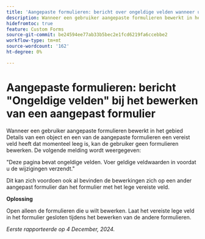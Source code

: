 ```yaml
---
title: 'Aangepaste formulieren: bericht over ongeldige velden wanneer u een aangepast formulier bewerkt'
description: Wanneer een gebruiker aangepaste formulieren bewerkt in het gebied Details van een object en een van de aangepaste formulieren een vereist veld heeft dat momenteel leeg is, kan de gebruiker geen formulieren bewerken en wordt een bericht weergegeven. Er is een tijdelijke oplossing beschikbaar.
hidefromtoc: true
feature: Custom Forms
source-git-commit: be24594ee77ab33b5bec2e1fcd6219fa6ccebbe2
workflow-type: tm+mt
source-wordcount: '162'
ht-degree: 0%

---
```



# Aangepaste formulieren: bericht &quot;Ongeldige velden&quot; bij het bewerken van een aangepast formulier

Wanneer een gebruiker aangepaste formulieren bewerkt in het gebied Details van een object en een van de aangepaste formulieren een vereist veld heeft dat momenteel leeg is, kan de gebruiker geen formulieren bewerken. De volgende melding wordt weergegeven:

&quot;Deze pagina bevat ongeldige velden. Voer geldige veldwaarden in voordat u de wijzigingen verzendt.&quot;

Dit kan zich voordoen ook al bevinden de bewerkingen zich op een ander aangepast formulier dan het formulier met het lege vereiste veld.

**Oplossing**

Open alleen de formulieren die u wilt bewerken. Laat het vereiste lege veld in het formulier gesloten tijdens het bewerken van de andere formulieren.

_Eerste rapporteerde op 4 December, 2024._
